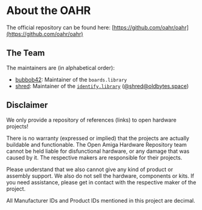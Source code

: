 # About the OAHR

The official repository can be found here: [https://github.com/oahr/oahr](https://github.com/oahr/oahr)

## The Team

The maintainers are (in alphabetical order):

* [bubbob42](https://github.com/bubbob42): Maintainer of the `boards.library`
* [shred](https://github.com/shred): Maintainer of the [`identify.library`](https://github.com/shred/identify) ([@shred@oldbytes.space](https://oldbytes.space/@shred))

## Disclaimer

We only provide a repository of references (links) to open hardware projects!

There is no warranty (expressed or implied) that the projects are actually buildable and functionable. The Open Amiga Hardware Repository team cannot be held liable for disfunctional hardware, or any damage that was caused by it. The respective makers are responsible for their projects.

Please understand that we also cannot give any kind of product or assembly support. We also do not sell the hardware, components or kits. If you need assistance, please get in contact with the respective maker of the project.

All Manufacturer IDs and Product IDs mentioned in this project are decimal.
